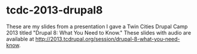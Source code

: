 tcdc-2013-drupal8
=================

These are my slides from a presentation I gave a Twin Cities Drupal Camp 2013 titled
"Drupal 8: What You Need to Know." These slides with audio are available at
http://2013.tcdrupal.org/session/drupal-8-what-you-need-know.

